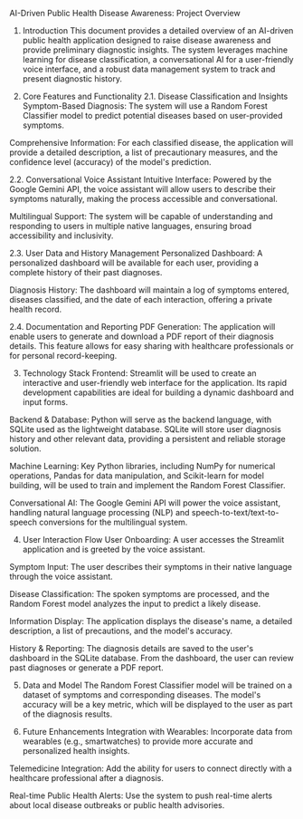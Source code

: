 AI-Driven Public Health Disease Awareness: Project Overview
1. Introduction
This document provides a detailed overview of an AI-driven public health application designed to raise disease awareness and provide preliminary diagnostic insights. The system leverages machine learning for disease classification, a conversational AI for a user-friendly voice interface, and a robust data management system to track and present diagnostic history.

2. Core Features and Functionality
2.1. Disease Classification and Insights
Symptom-Based Diagnosis: The system will use a Random Forest Classifier model to predict potential diseases based on user-provided symptoms.

Comprehensive Information: For each classified disease, the application will provide a detailed description, a list of precautionary measures, and the confidence level (accuracy) of the model's prediction.

2.2. Conversational Voice Assistant
Intuitive Interface: Powered by the Google Gemini API, the voice assistant will allow users to describe their symptoms naturally, making the process accessible and conversational.

Multilingual Support: The system will be capable of understanding and responding to users in multiple native languages, ensuring broad accessibility and inclusivity.

2.3. User Data and History Management
Personalized Dashboard: A personalized dashboard will be available for each user, providing a complete history of their past diagnoses.

Diagnosis History: The dashboard will maintain a log of symptoms entered, diseases classified, and the date of each interaction, offering a private health record.

2.4. Documentation and Reporting
PDF Generation: The application will enable users to generate and download a PDF report of their diagnosis details. This feature allows for easy sharing with healthcare professionals or for personal record-keeping.

3. Technology Stack
Frontend: Streamlit will be used to create an interactive and user-friendly web interface for the application. Its rapid development capabilities are ideal for building a dynamic dashboard and input forms.

Backend & Database: Python will serve as the backend language, with SQLite used as the lightweight database. SQLite will store user diagnosis history and other relevant data, providing a persistent and reliable storage solution.

Machine Learning: Key Python libraries, including NumPy for numerical operations, Pandas for data manipulation, and Scikit-learn for model building, will be used to train and implement the Random Forest Classifier.

Conversational AI: The Google Gemini API will power the voice assistant, handling natural language processing (NLP) and speech-to-text/text-to-speech conversions for the multilingual system.

4. User Interaction Flow
User Onboarding: A user accesses the Streamlit application and is greeted by the voice assistant.

Symptom Input: The user describes their symptoms in their native language through the voice assistant.

Disease Classification: The spoken symptoms are processed, and the Random Forest model analyzes the input to predict a likely disease.

Information Display: The application displays the disease's name, a detailed description, a list of precautions, and the model's accuracy.

History & Reporting: The diagnosis details are saved to the user's dashboard in the SQLite database. From the dashboard, the user can review past diagnoses or generate a PDF report.

5. Data and Model
The Random Forest Classifier model will be trained on a dataset of symptoms and corresponding diseases. The model's accuracy will be a key metric, which will be displayed to the user as part of the diagnosis results.

6. Future Enhancements
Integration with Wearables: Incorporate data from wearables (e.g., smartwatches) to provide more accurate and personalized health insights.

Telemedicine Integration: Add the ability for users to connect directly with a healthcare professional after a diagnosis.

Real-time Public Health Alerts: Use the system to push real-time alerts about local disease outbreaks or public health advisories.

